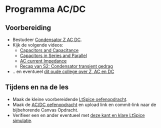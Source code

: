 # Programma AC/DC

## Voorbereiding
- Bestudeer [Condensator Z AC DC](../../onderwijsmateriaal/readers/condensator-z-ac-dc.pdf).
- Kijk de volgende videos:
  - [Capacitors and Capacitance](https://www.youtube.com/watch?v=f_MZNsEqyQw&list=PLkyBCj4JhHt9dIWsO7GaTU149BkIFbo5y&index=8)
  - [Capacitors in Series and Parallel](https://www.youtube.com/watch?v=BIPi0vXdssE&list=PLkyBCj4JhHt9dIWsO7GaTU149BkIFbo5y&index=16)
  - [AC current Impedance](https://www.youtube.com/watch?v=zO7RZZW0wSQ&list=PLkyBCj4JhHt9dIWsO7GaTU149BkIFbo5y&index=17)
  - [Recap van S2: Condensator transient gedrag](https://www.youtube.com/watch?v=jLrAaQNyF74&t=298s)
- .. en eventueel [dit oude college over Z, AC en DC](https://youtu.be/1g63TqtYDXc)

## Tijdens en na de les
- Maak de kleine voorbereidende [LtSpice oefenopdracht](../../onderwijsmateriaal/opdrachten/oefenopdrachten/ltspice-oefenopdracht/ltspice-oefenopdracht.md).
- Maak de [AC/DC oefenopdracht](../../onderwijsmateriaal/opdrachten/oefenopdrachten/ac-dc/practicum-ac-dc.pdf) en upload link en commit-link naar de bijbehorende Canvas Opdracht.
- Verifieer een en ander eventueel met [deze kant en klare LtSpice simulatie](../../onderwijsmateriaal/opdrachten/oefenopdrachten/ac-dc/Condensator_practicum_ltSpice.zip).
